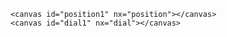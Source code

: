 

<body>


    <canvas id="position1" nx="position"></canvas>
    <canvas id="dial1" nx="dial"></canvas>

</body>

<script>

var audio_context = window.AudioContext || window.webkitAudioContext;
var con = new audio_context();

var osc = con.createOscillator();
var lfo = con.createOscillator();

var lfo_amp = con.createGain();
lfo_amp.gain.value = 200;

osc.frequency.value = 300;
lfo.frequency.value = 15;

lfo.connect(lfo_amp);
lfo_amp.connect(osc.frequency);
osc.connect(con.destination);

// osc.start();
// lfo.start();

var position1, dial1;

nx.onload = function(){
    position1.on('*', pos1Changed);
    dial1.on('*', dial1Changed);
};


function pos1Changed(data){
    osc.frequency.value = 1000 * data.x;
    lfo.frequency.value = 20* data.y;
}

function dial1Changed(data){
    lfo_amp.gain.value = data.value*400;
}





</script>